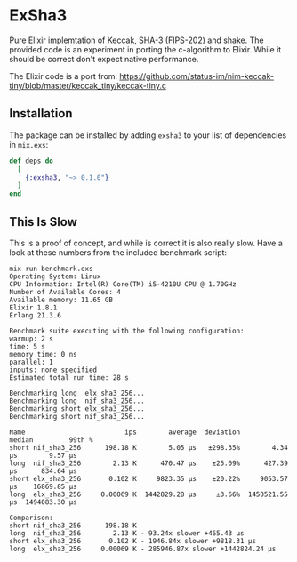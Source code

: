 # ExSha3

Pure Elixir implemtation of Keccak, SHA-3 (FIPS-202) and shake. The provided code is an experiment in porting the c-algorithm to Elixir. While it should be correct don't expect native performance.

The Elixir code is a port from: 
https://github.com/status-im/nim-keccak-tiny/blob/master/keccak_tiny/keccak-tiny.c


## Installation

The package can be installed by adding `exsha3` to your list of dependencies in `mix.exs`:

```elixir
def deps do
  [
    {:exsha3, "~> 0.1.0"}
  ]
end
```

## This Is Slow

This is a proof of concept, and while is correct it is also really slow. Have a look at these numbers from the included benchmark script:

```
mix run benchmark.exs 
Operating System: Linux
CPU Information: Intel(R) Core(TM) i5-4210U CPU @ 1.70GHz
Number of Available Cores: 4
Available memory: 11.65 GB
Elixir 1.8.1
Erlang 21.3.6

Benchmark suite executing with the following configuration:
warmup: 2 s
time: 5 s
memory time: 0 ns
parallel: 1
inputs: none specified
Estimated total run time: 28 s

Benchmarking long  elx_sha3_256...
Benchmarking long  nif_sha3_256...
Benchmarking short elx_sha3_256...
Benchmarking short nif_sha3_256...

Name                         ips        average  deviation         median         99th %
short nif_sha3_256      198.18 K        5.05 μs   ±298.35%        4.34 μs        9.57 μs
long  nif_sha3_256        2.13 K      470.47 μs    ±25.09%      427.39 μs      834.64 μs
short elx_sha3_256       0.102 K     9823.35 μs    ±20.22%     9053.57 μs    16869.85 μs
long  elx_sha3_256     0.00069 K  1442829.28 μs     ±3.66%  1450521.55 μs  1494083.30 μs

Comparison: 
short nif_sha3_256      198.18 K
long  nif_sha3_256        2.13 K - 93.24x slower +465.43 μs
short elx_sha3_256       0.102 K - 1946.84x slower +9818.31 μs
long  elx_sha3_256     0.00069 K - 285946.87x slower +1442824.24 μs
```
